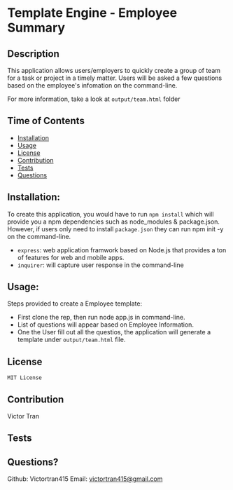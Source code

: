 # Template Engine - Employee Summary

## Description
  This application allows users/employers to quickly create a group of team for a task or project in a timely matter. Users will be asked a few questions based on the employee's infomation on the command-line.

  For more information, take a look at `output/team.html` folder

## Time of Contents
  - [Installation](#installation)
  - [Usage](#usage)
  - [License](#license)
  - [Contribution](#contribution)
  - [Tests](#tests)
  - [Questions](#questions)

## Installation:
  To create this application, you would have to run `npm install` which will provide you a npm dependencies such as node_modules & package.json. However, if users only need to install `package.json` they can run npm init -y on the command-line. 
  - `express`: web application framwork based on Node.js that provides a ton of features for web and mobile apps.
  - `inquirer`: will capture user response in the command-line

## Usage:
  Steps provided to create a Employee template:
  - First clone the rep, then run node app.js in command-line.
  - List of questions will appear based on Employee Information.
  - One the User fill out all the questios, the application will generate a template under `output/team.html` file.

## License
    MIT License

## Contribution
  Victor Tran

## Tests
  

## Questions?
  Github: Victortran415
  Email: victortran415@gmail.com